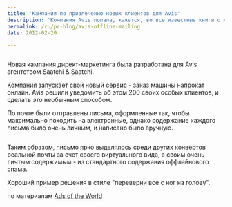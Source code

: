 ```yaml
---
title: 'Кампания по привлечению новых клиентов для Avis'
description: 'Компания Avis попала, кажется, во все известные книги о маркетинге и PR. Чего стоит одно только упоминание в &quot;Positioning: a battle for your mind&quot; Райса и Траута. Там компанию называют в ряде других, прекрасно нашедших свою нишу как &quot;Вторые&quot; в категории, место не столь плохое, как может показаться, и довольно устойчивое.'
permalink: /ru/pr-blog/avis-offline-mailing
date: 2012-02-20

---
```


<img src="http://qph.cf.quoracdn.net/main-qimg-38e3ec85e061da846c784c0ab91f4a62" alt="">

Новая кампания директ-маркетинга была разработана для Avis агентством Saatchi & Saatchi.

Компания запускает свой новый сервис - заказ машины напрокат онлайн. Avis решили уведомить об этом 200 своих особых клиентов, и сделать это необычным способом.

По почте были отправлены письма, оформленные так, чтобы максимально походить на электронные, однако содержание каждого письма было очень личным, и написано было вручную.

<img src="http://adsoftheworld.com/files/images/mailing_adsoftheworld.jpg" alt="">

Таким образом, письмо ярко выделялось среди других конвертов реальной почты за счет своего виртуального вида, а своим очень личтым содержимым - из стандартного содержания оффлайнового спама.

Хороший пример решения в стиле "переверни все с ног на голову".

по материалам <a href="http://adsoftheworld.com/media/dm/avis_offlinemailing?size=_original">Ads of the World</a>

